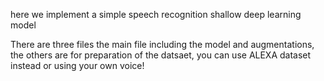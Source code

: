 here we implement a simple speech recognition shallow deep learning model

There are three files the main file including the model and augmentations, the others are for preparation of the datsaet, you can use ALEXA dataset instead or using your own voice!
 
